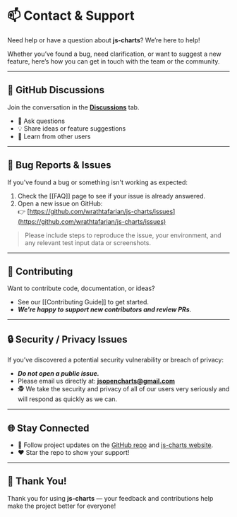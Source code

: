 # 📫 Contact & Support

Need help or have a question about **js-charts**? We’re here to help!

Whether you’ve found a bug, need clarification, or want to suggest a new feature, here’s how you can get in touch with the team or the community.

---

## 🧵 GitHub Discussions

Join the conversation in the **[Discussions](https://github.com/wrathtafarian/js-charts/discussions)** tab.

- 💬 Ask questions
- 💡 Share ideas or feature suggestions
- 🧠 Learn from other users

---

## 🐛 Bug Reports & Issues

If you've found a bug or something isn't working as expected:

1. Check the [[FAQ]] page to see if your issue is already answered.
2. Open a new issue on GitHub:  
   👉 [https://github.com/wrathtafarian/js-charts/issues](https://github.com/wrathtafarian/js-charts/issues)

> Please include steps to reproduce the issue, your environment, and any relevant test input data or screenshots.

---

## 🤝 Contributing

Want to contribute code, documentation, or ideas?

- See our [[Contributing Guide]] to get started.
- ***We're happy to support new contributors and review PRs***.

---

## 🔒 Security / Privacy Issues

If you’ve discovered a potential security vulnerability or breach of privacy:

- ***Do not open a public issue.***
- Please email us directly at: **jsopencharts@gmail.com**
- 🕵️ We take the security and privacy of all of our users very seriously and will respond as quickly as we can.

---

## 🌐 Stay Connected

- 📰 Follow project updates on the [GitHub repo](https://github.com/wrathtafarian/js-charts/) and [js-charts website](https://js-charts.com).
- ❤️ Star the repo to show your support!

---

## 🙏 Thank You!

Thank you for using **js-charts** — your feedback and contributions help make the project better for everyone!